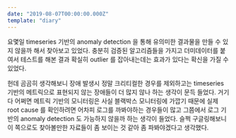 ```yaml
---
date: "2019-08-07T00:00:00.000Z"
template: "diary"
---
```


요몇일 timeseries 기반의 anomaly detection 을 통해 유의미한 결과물을 만들 수 있지 않을까 해서 찾아보고 있었다. 충분히 검증된 알고리즘들을 가지고 더미데이터를 붙여서 테스트를 해본 결과 확실히 outlier 를 잡아내는데는 효과가 있다는 확신을 가질 수 있었다.

헌데 곰곰히 생각해보니 장애 발생시 정말 크리티컬한 경우를 제외하고는 timeseries 기반의 메트릭으로 표현되지 않는 장애들이 더 많지 않나 하는 생각이 문득 들었다. 거기다 어쩌면 메트릭 기반의 모니터링은 사실 블랙박스 모니터링에 가깝기 때문에 실제 root cause 를 확인하려면 어차피 로그를 까봐야하는 경우들이 많고 그쯤에서 로그 기반의 anomaly detection 도 가능하지 않을까 하는 생각이 들었다. 슬쩍 구글링해보니 이 쪽으로도 찾아볼만한 자료들이 좀 보이는 것 같아 좀 파봐야겠다고 생각했다.
